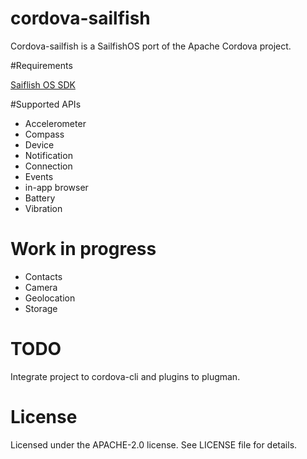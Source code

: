 cordova-sailfish
================

Cordova-sailfish is a SailfishOS port of the Apache Cordova project. 

#Requirements

[Saiflish OS SDK](https://sailfishos.org/)

#Supported APIs

* Accelerometer
* Compass
* Device
* Notification
* Connection
* Events
* in-app browser
* Battery
* Vibration

# Work in progress

* Contacts
* Camera
* Geolocation
* Storage

# TODO

Integrate project to cordova-cli and plugins to plugman.

# License

Licensed under the APACHE-2.0 license. See LICENSE file for details.
